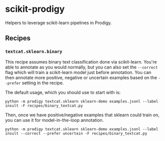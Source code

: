 # scikit-prodigy

Helpers to leverage scikit-learn pipelines in Prodigy.

## Recipes 

### `textcat.sklearn.binary`

This recipe assumes binary text classification done via scikit-learn. 
You're able to annotate as you would normally, but you can also set the
`--correct` flag which will train a scikit-learn model just before annotation.
You can then annotate more positive, negative or uncertain examples based 
on the `--prefer` setting in the recipe.

The default usage, which you should use to start with is:

```
python -m prodigy textcat.sklearn sklearn-demo examples.jsonl --label insult -F recipes/binary_textcat.py
```

Then, once we have positive/negative examples that sklearn could train on, you can
use it for model-in-the-loop annotation. 

```
python -m prodigy textcat.sklearn sklearn-demo examples.jsonl --label insult --correct --prefer uncertain -F recipes/binary_textcat.py
```
